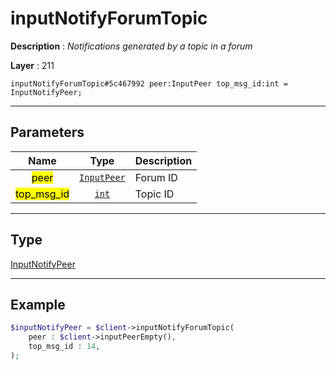 # inputNotifyForumTopic

**Description** : *Notifications generated by a topic in a forum*

**Layer** : 211

```tl
inputNotifyForumTopic#5c467992 peer:InputPeer top_msg_id:int = InputNotifyPeer;
```

---

## Parameters

| Name | Type | Description |
| :---: | :---: | :--- |
| <mark>peer</mark> | [`InputPeer`](type/InputPeer) | Forum ID |
| <mark>top_msg_id</mark> | [`int`](type/int) | Topic ID |

---

## Type

[InputNotifyPeer](type/InputNotifyPeer)

---

## Example

```php
$inputNotifyPeer = $client->inputNotifyForumTopic(
	peer : $client->inputPeerEmpty(),
	top_msg_id : 14,
);
```